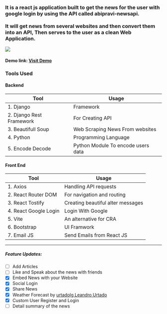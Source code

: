 ###  It is a react js application built to get the news for the user with google login by using the API called abipravi-newsapi. <br /> <br /> It will get news from several websites and then convert them into an API, Then serves to the user as a clean Web Application.

<img src="https://images-ext-1.discordapp.net/external/1Qc4JYkUY73qFm9Ok_-k2DxW2R1q9IVaGkg5jfkps00/https/repository-images.githubusercontent.com/418104344/3fef1a18-e9b4-4731-bc07-000029af1c58" />


#### **Demo link:** [Visit Demo](https://news.abipravi.live)


### Tools Used

#### Backend

| Tool                     | Usage                                |
| -------------            | ---------------                      |
| 1. Django                | Framework                            |
| 2. Django Rest Framework | For Creating API                     | 
| 3. Beautifull Soup       | Web Scraping News From websites      |
| 4. Python                | Programming Language                 |
| 5. Encode Decode         | Python Module To encode users data   | 


#### Front End

| Tool                     | Usage                                |
| -------------            | ---------------                      |
| 1. Axios                 | Handling API requests                |
| 2. React Router DOM      | For navigation and routing           | 
| 3. React Tostify         | Creating beautiful alter messages    |
| 4. React Google Login    | Login With Google                    |
| 5. Vite                  | An alternative for CRA               | 
| 6. Bootstrap             | UI Framwork                          | 
| 7. Email JS              | Send Emails from React JS            | 

-------------

##### Feature Updates:

- [ ] Add Articles
- [ ] Like and Speak about the news with friends
- [x] Embed News with your Website
- [x] Social Login
- [x] Share News
- [x] Weather Forecast by [urtadolg Leandro Urtado](https://github.com/urtadolg)
- [x] Custom User Register and Login
- [ ] Detail summary of the news
